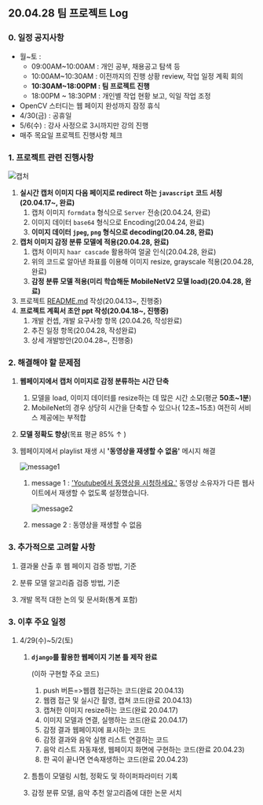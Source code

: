 ## 20.04.28 팀 프로젝트 Log

### 0. 일정 공지사항

- 월~토 : 
  - 09:00AM~10:00AM : 개인 공부, 채용공고 탐색 등
  - 10:00AM~10:30AM : 이전까지의 진행 상황 review, 작업 일정 계획 회의
  - **10:30AM~18:00PM : 팀 프로젝트 진행**
  - 18:00PM ~ 18:30PM : 개인별 작업 현황 보고, 익일 작업 조정
- OpenCV 스터디는 웹 페이지 완성까지 잠정 휴식
- 4/30(금) : 공휴일
- 5/6(수) : 강사 사정으로 3시까지만 강의 진행
- 매주 목요일 프로젝트 진행사항 체크



### 1. 프로젝트 관련 진행사항

![캡처](https://user-images.githubusercontent.com/58945760/80307234-afdc8b80-8802-11ea-80a5-afb28bdfbb1f.PNG)

1. **실시간 캡처 이미지 다음 페이지로 redirect 하는 `javascript` 코드 서칭(20.04.17~, 완료)**
   1. 캡처 이미지 `formdata` 형식으로 `Server` 전송(20.04.24, 완료)
   2. 이미지 데이터 `base64` 형식으로 Encoding(20.04.24, 완료)
   3. **이미지 데이터  `jpeg`, `png` 형식으로 decoding(20.04.28, 완료)**
2. **캡처 이미지 감정 분류 모델에 적용(20.04.28, 완료)**
   1. 캡처 이미지 `haar cascade` 활용하여 얼굴 인식(20.04.28, 완료)
   2. 위의 코드로 알아낸 좌표를 이용해 이미지 resize, grayscale 적용(20.04.28, 완료)
   3. **감정 분류 모델 적용(미리 학습해둔 MobileNetV2 모델 load)(20.04.28, 완료)**
3. 프로젝트 [README.md](https://github.com/dannylee93/Emotion-Recognition/blob/master/README.md#emotion-recognition) 작성(20.04.13~, 진행중)
4. **프로젝트 계획서 초안 ppt 작성(20.04.18~, 진행중)**
   1. 개발 컨셉, 개발 요구사항 항목 (20.04.26, 작성완료)
   2. 추진 일정 항목(20.04.28, 작성완료)
   3. 상세 개발방안(20.04.28~, 진행중)



### 2. 해결해야 할 문제점

1. **웹페이지에서 캡처 이미지로 감정 분류하는 시간 단축**

   1. 모델을 load, 이미지 데이터를 resize하는 데 많은 시간 소모(평균 **50초~1분**) 
   2. MobileNet의 경우 상당히 시간을 단축할 수 있으나( 12초~15초) 여전히 서비스 제공에는 부적합

2. **모델 정확도 향상**(목표 평균 85% ↑ )

3. 웹페이지에서 playlist 재생 시 **'동영상을 재생할 수 없음'** 메시지 해결

   ![message1](https://user-images.githubusercontent.com/58945760/80307257-ca166980-8802-11ea-8e6a-f917c083a75a.PNG)

   1. message 1 : <u>'Youtube에서 동영상을 시청하세요.'</u> 동영상 소유자가 다른 웹사이트에서 재생할 수 없도록 설정했습니다.

      ![message2](https://user-images.githubusercontent.com/58945760/80307311-2d080080-8803-11ea-9b75-02cd9c5c9398.PNG)

   2. message 2 : 동영상을 재생할 수 없음



### 3. 추가적으로 고려할 사항

1. 결과물 산출 후 웹 페이지 검증 방법, 기준

2. 분류 모델 알고리즘 검증 방법, 기준

3. 개발 목적 대한 논의 및 문서화(통계 포함)

   


### 3. 이후 주요 일정

1. 4/29(수)~5/2(토)

   1. **`django`를 활용한 웹페이지 기본 틀 제작 완료**

      (이하 구현할 주요 코드)

      1. push 버튼=>웹캠 접근하는 코드(완료 20.04.13)
      2. 웹캠 접근 및 실시간 촬영, 캡쳐 코드(완료 20.04.13)
      3. 캡쳐한 이미지 resize하는 코드(완료 20.04.17)
      4. 이미지 모델과 연결, 실행하는 코드(완료 20.04.17)
      5. 감정 결과 웹페이지에 표시하는 코드
      6. 감정 결과와 음악 실행 리스트 연결하는 코드
      7. 음악 리스트 자동재생, 웹페이지 화면에 구현하는 코드(완료 20.04.23)
      8. 한 곡이 끝나면 연속재생하는 코드(완료 20.04.23)

   2. 틈틈이 모델링 시험, 정확도 및 하이퍼파라미터 기록

   3. 감정 분류 모델, 음악 추천 알고리즘에 대한 논문 서치


